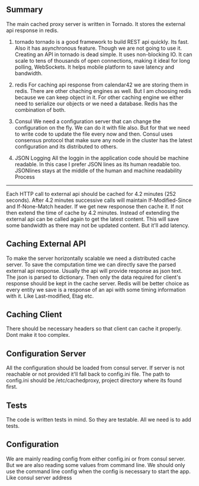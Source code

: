 
Summary
-------
The main cached proxy server is written in Tornado. It stores the external api response in redis.


1. tornado
    tornado is a good framework to build REST api quickly. Its fast. Also it has asynchronous feature. Though we are not going to use it. Creating an API in tornado is dead simple. It uses non-blocking IO. It can scale to tens of thousands of open connections, making it ideal for long polling, WebSockets. It helps mobile platform to save latency and bandwidth.
2. redis
    For caching api response from calendar42 we are storing them in redis. There are other chaching engines as well. But I am choosing redis because we can keep object in it. For other caching engine we either need to serialize our objects or we need a database. Redis has the combination of both.

3. Consul
    We need a configuration server that can change the configuration on the fly. We can do it with file also. But for that we need to write code to update the file every now and then. Consul uses consensus protocol that make sure any node in the cluster has the latest configuration and its distributed to others.

4. JSON Logging
    All the loggin in the application code should be machine readable. In this case I prefer JSON lines as its human readable too. JSONlines stays at the middle of the human and machine readability
Process
-------
Each HTTP call to external api should be cached for 4.2 minutes (252 seconds).
After 4.2 minutes successive calls will maintain If-Modified-Since and If-None-Match header.
If we get new responose then cache it. If not then extend the time of cache by
4.2 minutes. Instead of extending the external api can be called again to get the latest content.
This will save some bandwidth as there may not be updated content. But it'll add latency. 


Caching External API
--------------------
To make the server horizontally scalable we need a distributed cache server.
To save the computation time we can directly save the parsed external api response.
Usually the api will provide response as json text. The json is parsed to dictionary.
Then only the data required for client's response should be kept in the cache server.
Redis will be better choice as every entity we save is a response of an api with some
timing information with it. Like Last-modified, Etag etc.


Caching Client
--------------
There should be necessary headers so that client can cache it properly.
Dont make it too complex.


Configuration Server
--------------------
All the configuration should be loaded from consul server. If server is not reachable or
not provided it'll fall back to config.ini file. The path to config.ini should be /etc/cachedproxy,
project directory where its found first.


Tests
-----
The code is written tests in mind. So they are testable. All we need is to add tests.


Configuration
-------------
We are mainly reading config from either config.ini or from consul server.
But we are also reading some values from command line. We should only use the command line config when the config is necessary to start the app. Like consul server address